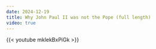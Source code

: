 ```yaml
---
date: 2024-12-19
title: Why John Paul II was not the Pope (full length)
video: true
---
```



{{< youtube mklekBxPiGk >}}

